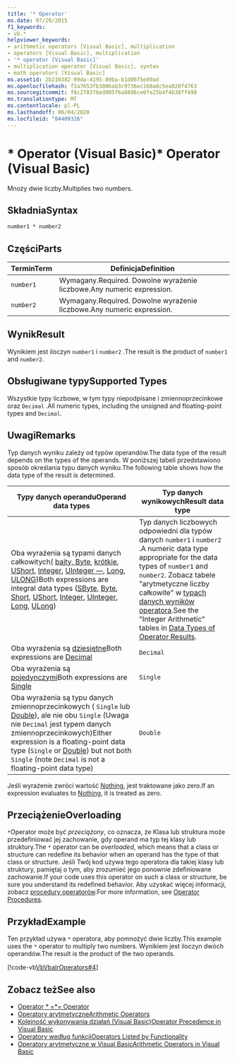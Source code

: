 ```yaml
---
title: '* Operator'
ms.date: 07/20/2015
f1_keywords:
- vb.*
helpviewer_keywords:
- arithmetic operators [Visual Basic], multiplication
- operators [Visual Basic], multiplication
- '* operator [Visual Basic]'
- multiplication operator [Visual Basic], syntax
- math operators [Visual Basic]
ms.assetid: 2b210382-99da-4195-89ba-b1d06f5e89ad
ms.openlocfilehash: f1a7653fb3006ab3c9736ec168a8c5ea028f4763
ms.sourcegitcommit: f8c270376ed905f6a8896ce0fe25b4f4b38ff498
ms.translationtype: MT
ms.contentlocale: pl-PL
ms.lasthandoff: 06/04/2020
ms.locfileid: "84409326"
---
```

# <a name="-operator-visual-basic"></a><span data-ttu-id="67c8e-102">\* Operator (Visual Basic)</span><span class="sxs-lookup"><span data-stu-id="67c8e-102">\* Operator (Visual Basic)</span></span>
<span data-ttu-id="67c8e-103">Mnoży dwie liczby.</span><span class="sxs-lookup"><span data-stu-id="67c8e-103">Multiplies two numbers.</span></span>  
  
## <a name="syntax"></a><span data-ttu-id="67c8e-104">Składnia</span><span class="sxs-lookup"><span data-stu-id="67c8e-104">Syntax</span></span>  
  
```vb  
number1 * number2  
```  
  
## <a name="parts"></a><span data-ttu-id="67c8e-105">Części</span><span class="sxs-lookup"><span data-stu-id="67c8e-105">Parts</span></span>  
  
|<span data-ttu-id="67c8e-106">Termin</span><span class="sxs-lookup"><span data-stu-id="67c8e-106">Term</span></span>|<span data-ttu-id="67c8e-107">Definicja</span><span class="sxs-lookup"><span data-stu-id="67c8e-107">Definition</span></span>|  
|---|---|  
|`number1`|<span data-ttu-id="67c8e-108">Wymagany.</span><span class="sxs-lookup"><span data-stu-id="67c8e-108">Required.</span></span> <span data-ttu-id="67c8e-109">Dowolne wyrażenie liczbowe.</span><span class="sxs-lookup"><span data-stu-id="67c8e-109">Any numeric expression.</span></span>|  
|`number2`|<span data-ttu-id="67c8e-110">Wymagany.</span><span class="sxs-lookup"><span data-stu-id="67c8e-110">Required.</span></span> <span data-ttu-id="67c8e-111">Dowolne wyrażenie liczbowe.</span><span class="sxs-lookup"><span data-stu-id="67c8e-111">Any numeric expression.</span></span>|  
  
## <a name="result"></a><span data-ttu-id="67c8e-112">Wynik</span><span class="sxs-lookup"><span data-stu-id="67c8e-112">Result</span></span>  
 <span data-ttu-id="67c8e-113">Wynikiem jest iloczyn `number1` i `number2` .</span><span class="sxs-lookup"><span data-stu-id="67c8e-113">The result is the product of `number1` and `number2`.</span></span>  
  
## <a name="supported-types"></a><span data-ttu-id="67c8e-114">Obsługiwane typy</span><span class="sxs-lookup"><span data-stu-id="67c8e-114">Supported Types</span></span>  
 <span data-ttu-id="67c8e-115">Wszystkie typy liczbowe, w tym typy niepodpisane i zmiennoprzecinkowe oraz `Decimal` .</span><span class="sxs-lookup"><span data-stu-id="67c8e-115">All numeric types, including the unsigned and floating-point types and `Decimal`.</span></span>  
  
## <a name="remarks"></a><span data-ttu-id="67c8e-116">Uwagi</span><span class="sxs-lookup"><span data-stu-id="67c8e-116">Remarks</span></span>  
 <span data-ttu-id="67c8e-117">Typ danych wyniku zależy od typów operandów.</span><span class="sxs-lookup"><span data-stu-id="67c8e-117">The data type of the result depends on the types of the operands.</span></span> <span data-ttu-id="67c8e-118">W poniższej tabeli przedstawiono sposób określania typu danych wyniku.</span><span class="sxs-lookup"><span data-stu-id="67c8e-118">The following table shows how the data type of the result is determined.</span></span>  
  
|<span data-ttu-id="67c8e-119">Typy danych operandu</span><span class="sxs-lookup"><span data-stu-id="67c8e-119">Operand data types</span></span>|<span data-ttu-id="67c8e-120">Typ danych wynikowych</span><span class="sxs-lookup"><span data-stu-id="67c8e-120">Result data type</span></span>|  
|---|---|  
|<span data-ttu-id="67c8e-121">Oba wyrażenia są typami danych całkowitych[(](../data-types/sbyte-data-type.md) [bajty, Byte](../data-types/byte-data-type.md), [krótkie](../data-types/short-data-type.md), [UShort](../data-types/ushort-data-type.md), [Integer](../data-types/integer-data-type.md), [UInteger —](../data-types/uinteger-data-type.md), [Long](../data-types/long-data-type.md), [ULONG](../data-types/ulong-data-type.md))</span><span class="sxs-lookup"><span data-stu-id="67c8e-121">Both expressions are integral data types ([SByte](../data-types/sbyte-data-type.md), [Byte](../data-types/byte-data-type.md), [Short](../data-types/short-data-type.md), [UShort](../data-types/ushort-data-type.md), [Integer](../data-types/integer-data-type.md), [UInteger](../data-types/uinteger-data-type.md), [Long](../data-types/long-data-type.md), [ULong](../data-types/ulong-data-type.md))</span></span>|<span data-ttu-id="67c8e-122">Typ danych liczbowych odpowiedni dla typów danych `number1` i `number2` .</span><span class="sxs-lookup"><span data-stu-id="67c8e-122">A numeric data type appropriate for the data types of `number1` and `number2`.</span></span> <span data-ttu-id="67c8e-123">Zobacz tabele "arytmetyczne liczby całkowite" w [typach danych wyników operatora](data-types-of-operator-results.md).</span><span class="sxs-lookup"><span data-stu-id="67c8e-123">See the "Integer Arithmetic" tables in [Data Types of Operator Results](data-types-of-operator-results.md).</span></span>|  
|<span data-ttu-id="67c8e-124">Oba wyrażenia są [dziesiętne](../data-types/decimal-data-type.md)</span><span class="sxs-lookup"><span data-stu-id="67c8e-124">Both expressions are [Decimal](../data-types/decimal-data-type.md)</span></span>|`Decimal`|  
|<span data-ttu-id="67c8e-125">Oba wyrażenia są [pojedynczymi](../data-types/single-data-type.md)</span><span class="sxs-lookup"><span data-stu-id="67c8e-125">Both expressions are [Single](../data-types/single-data-type.md)</span></span>|`Single`|  
|<span data-ttu-id="67c8e-126">Oba wyrażenia są typu danych zmiennoprzecinkowych ( `Single` lub [Double](../data-types/double-data-type.md)), ale nie obu `Single` (Uwaga nie `Decimal` jest typem danych zmiennoprzecinkowych)</span><span class="sxs-lookup"><span data-stu-id="67c8e-126">Either expression is a floating-point data type (`Single` or [Double](../data-types/double-data-type.md)) but not both `Single` (note `Decimal` is not a floating-point data type)</span></span>|`Double`|  
  
 <span data-ttu-id="67c8e-127">Jeśli wyrażenie zwróci wartość [Nothing](../nothing.md), jest traktowane jako zero.</span><span class="sxs-lookup"><span data-stu-id="67c8e-127">If an expression evaluates to [Nothing](../nothing.md), it is treated as zero.</span></span>  
  
## <a name="overloading"></a><span data-ttu-id="67c8e-128">Przeciążenie</span><span class="sxs-lookup"><span data-stu-id="67c8e-128">Overloading</span></span>  
 <span data-ttu-id="67c8e-129">`*`Operator może być *przeciążony*, co oznacza, że Klasa lub struktura może przedefiniować jej zachowanie, gdy operand ma typ tej klasy lub struktury.</span><span class="sxs-lookup"><span data-stu-id="67c8e-129">The `*` operator can be *overloaded*, which means that a class or structure can redefine its behavior when an operand has the type of that class or structure.</span></span> <span data-ttu-id="67c8e-130">Jeśli Twój kod używa tego operatora dla takiej klasy lub struktury, pamiętaj o tym, aby zrozumieć jego ponownie zdefiniowane zachowanie.</span><span class="sxs-lookup"><span data-stu-id="67c8e-130">If your code uses this operator on such a class or structure, be sure you understand its redefined behavior.</span></span> <span data-ttu-id="67c8e-131">Aby uzyskać więcej informacji, zobacz [procedury operatorów](../../programming-guide/language-features/procedures/operator-procedures.md).</span><span class="sxs-lookup"><span data-stu-id="67c8e-131">For more information, see [Operator Procedures](../../programming-guide/language-features/procedures/operator-procedures.md).</span></span>  
  
## <a name="example"></a><span data-ttu-id="67c8e-132">Przykład</span><span class="sxs-lookup"><span data-stu-id="67c8e-132">Example</span></span>  
 <span data-ttu-id="67c8e-133">Ten przykład używa `*` operatora, aby pomnożyć dwie liczby.</span><span class="sxs-lookup"><span data-stu-id="67c8e-133">This example uses the `*` operator to multiply two numbers.</span></span> <span data-ttu-id="67c8e-134">Wynikiem jest iloczyn dwóch operandów.</span><span class="sxs-lookup"><span data-stu-id="67c8e-134">The result is the product of the two operands.</span></span>  
  
 [!code-vb[VbVbalrOperators#4](~/samples/snippets/visualbasic/VS_Snippets_VBCSharp/VbVbalrOperators/VB/Class1.vb#4)]  
  
## <a name="see-also"></a><span data-ttu-id="67c8e-135">Zobacz też</span><span class="sxs-lookup"><span data-stu-id="67c8e-135">See also</span></span>

- [<span data-ttu-id="67c8e-136">Operator \* =</span><span class="sxs-lookup"><span data-stu-id="67c8e-136">\*= Operator</span></span>](multiplication-assignment-operator.md)
- [<span data-ttu-id="67c8e-137">Operatory arytmetyczne</span><span class="sxs-lookup"><span data-stu-id="67c8e-137">Arithmetic Operators</span></span>](arithmetic-operators.md)
- [<span data-ttu-id="67c8e-138">Kolejność wykonywania działań (Visual Basic)</span><span class="sxs-lookup"><span data-stu-id="67c8e-138">Operator Precedence in Visual Basic</span></span>](operator-precedence.md)
- [<span data-ttu-id="67c8e-139">Operatory według funkcji</span><span class="sxs-lookup"><span data-stu-id="67c8e-139">Operators Listed by Functionality</span></span>](operators-listed-by-functionality.md)
- [<span data-ttu-id="67c8e-140">Operatory arytmetyczne w Visual Basic</span><span class="sxs-lookup"><span data-stu-id="67c8e-140">Arithmetic Operators in Visual Basic</span></span>](../../programming-guide/language-features/operators-and-expressions/arithmetic-operators.md)
